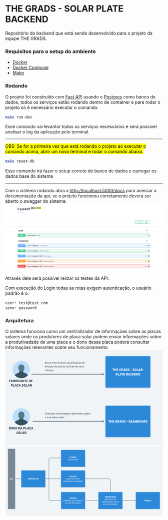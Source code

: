 # THE GRADS - SOLAR PLATE BACKEND
Repositório do backend que está sendo desenvolvido para o projeto da equipe THE GRADS.

### Requisitos para o setup do ambiente
* [Docker](https://www.docker.com/)
* [Docker Compose](https://docs.docker.com/compose/)
* [Make](https://www.gnu.org/software/make/)


### Rodando
O projeto foi construído com [Fast API](https://fastapi.tiangolo.com/) usando o [Postgres](https://www.postgresql.org/) como banco de dados, todos os serviços estão rodando dentro de container e para rodar o projeto só é necessário executar o comando: 
```sh
make run-dev
```

Esse comando vai levantar todos os serviços necessários e será possível analisar o log da aplicação pelo terminal.

--- 
<mark>OBS: Se for a primeira vez que está rodando o projeto ao executar o comando acima, abrir um novo terminal e rodar o comando abaixo.</mark>
```sh
make reset-db
```
Esse comando irá fazer o setup correto do banco de dados e carregar os dados base do sistema

--- 

Com o sistema rodando abra a [http://localhost:5000/docs](http://localhost:5000/docs) para acessar a documentação da api, se o projeto funcionou corretamente deverá ser aberto o swagger do sistema: 
![Swagger](assets/2023-07-30_12-27.png)

Através dele será possível relizar os testes da API.

Com execeção do Login todas as rotas exigem autenticação, o usuário padrão é o:
```
user: test@test.com
sena: password
```


### Arquitetura 
O sistema funciona como um centralizador de informações sobre as placas solares onde os produtores de placa solar podem enviar informações sobre a produtivadade de uma placa e o dono dessa placa poderá consultar informações relevantes sobre seu funcionamento.
![Aplicação](assets/2023-07-30_13-11.png)
![Aplicação](assets/2023-07-30_13-14.png)



